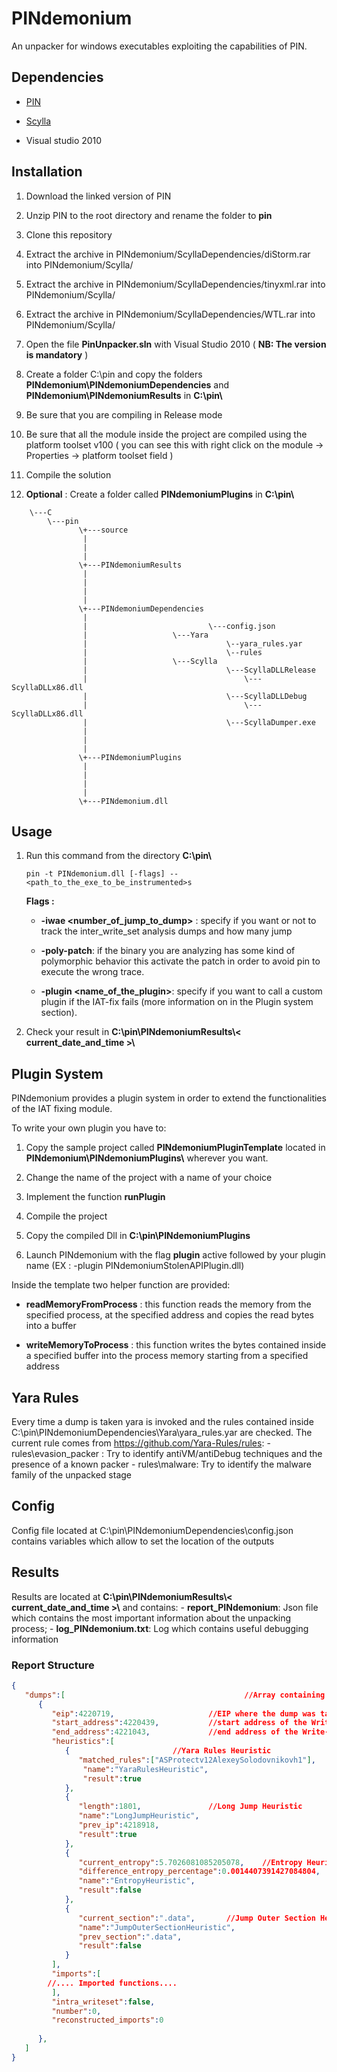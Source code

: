 # PINdemonium
An unpacker for windows executables exploiting the capabilities of PIN.

## Dependencies

* [PIN](http://software.intel.com/sites/landingpage/pintool/downloads/pin-2.14-71313-msvc10-windows.zip)

* [Scylla](https://github.com/NtQuery/Scylla) 

* Visual studio 2010



## Installation

1. Download the linked version of PIN

2. Unzip PIN to the root directory and rename the folder to **pin**

3. Clone this repository

4. Extract the archive in PINdemonium/ScyllaDependencies/diStorm.rar into PINdemonium/Scylla/

5. Extract the archive in PINdemonium/ScyllaDependencies/tinyxml.rar into PINdemonium/Scylla/

6. Extract the archive in PINdemonium/ScyllaDependencies/WTL.rar into PINdemonium/Scylla/

5. Open the file **PinUnpacker.sln** with Visual Studio 2010 ( **NB: The version is mandatory** )

6. Create a folder C:\\pin and copy the folders **PINdemonium\PINdemoniumDependencies** and **PINdemonium\PINdemoniumResults** in **C:\pin\\**

7. Be sure that you are compiling in Release mode 

8. Be sure that all the module inside the project are compiled using the platform toolset v100 ( you can see this with right click on the module -> Properties -> platform toolset field )

9. Compile the solution

10. **Optional** : Create a folder called **PINdemoniumPlugins** in **C:\pin\\**

```
	\---C
	    \---pin
			   \+---source
			   	| 	     
			   	|
			   	|
			   \+---PINdemoniumResults
			   	|
			   	|
			   	|
			   	|
			   \+---PINdemoniumDependencies 
			   	|						  
			   	|			              	\---config.json
			   	|					\---Yara
			   	|								\--yara_rules.yar
			   	|								\--rules
			   	|					\---Scylla
			   	|								\---ScyllaDLLRelease
			   	|									\---ScyllaDLLx86.dll
			   	|								\---ScyllaDLLDebug
			   	|									\---ScyllaDLLx86.dll
			   	|								\---ScyllaDumper.exe
			   	|
			   	|
			   	|
			   \+---PINdemoniumPlugins
			   	|
			   	|
			   	|
			   	|
			   \+---PINdemonium.dll
```

## Usage

1. Run this command from the directory **C:\pin\\**

	```
	pin -t PINdemonium.dll [-flags] -- <path_to_the_exe_to_be_instrumented>s
	```

	**Flags :**
	- **-iwae <number_of_jump_to_dump>** : specify if you want or not to track the inter_write_set analysis dumps and how many jump
		

	- **-poly-patch**: if the binary you are analyzing has some kind of polymorphic behavior this activate the patch in order to avoid pin to execute the wrong trace.


	- **-plugin <name_of_the_plugin>**: specify if you want to call a custom plugin if the IAT-fix fails (more information on in the Plugin system section).

2. Check your result in **C:\pin\PINdemoniumResults\\< current_date_and_time >\\**

## Plugin System
PINdemonium provides a plugin system in order to extend the functionalities of the IAT fixing module.

To write your own plugin you have to:

1. Copy the sample project called **PINdemoniumPluginTemplate** located in **PINdemonium\PINdemoniumPlugins\\**  wherever you want.

2. Change the name of the project with a name of your choice

3. Implement the function **runPlugin**

4. Compile the project

5. Copy the compiled Dll in **C:\pin\PINdemoniumPlugins**

6. Launch PINdemonium with the flag **plugin** active followed by your plugin name (EX : -plugin PINdemoniumStolenAPIPlugin.dll)

Inside the template two helper function are provided:

- **readMemoryFromProcess** : this function reads the memory from the specified process, at the specified address and copies the read bytes into a buffer

- **writeMemoryToProcess** : this function writes the bytes contained inside a specified buffer into the process memory starting from a specified address

## Yara Rules
Every time a dump is taken yara is invoked and the rules contained inside C:\pin\PINdemoniumDependencies\Yara\yara_rules.yar are checked. The current rule comes from https://github.com/Yara-Rules/rules:
	- rules\evasion_packer : Try to identify antiVM/antiDebug techniques and the presence of a known packer
	- rules\malware: Try to identify the malware family of the unpacked stage
## Config
Config file located at C:\pin\PINdemoniumDependencies\config.json contains variables which allow to set the location of the outputs

## Results
Results are located at **C:\pin\PINdemoniumResults\\< current_date_and_time >\\** and contains:
	- **report_PINdemonium**: Json file which contains the most important information about the unpacking process;
	- **log_PINdemonium.txt**: Log which contains useful debugging information
### Report Structure
```json
{  
   "dumps":[                                   		//Array containing information for each dump
      {  
         "eip":4220719,         			//EIP where the dump was taken     
         "start_address":4220439,			//start address of the Write-set block
         "end_address":4221043,				//end address of the Write-set block
         "heuristics":[
            {						//Yara Rules Heuristic
               "matched_rules":["ASProtectv12AlexeySolodovnikovh1"],
                "name":"YaraRulesHeuristic",
                "result":true
            },
            {  
               "length":1801,				//Long Jump Heuristic
               "name":"LongJumpHeuristic",
               "prev_ip":4218918,
               "result":true
            },
            {  
               "current_entropy":5.7026081085205078,    //Entropy Heuristic
               "difference_entropy_percentage":0.0014407391427084804,
               "name":"EntropyHeuristic",
               "result":false
            },
            {  
               "current_section":".data",		//Jump Outer Section Heuristic
               "name":"JumpOuterSectionHeuristic",
               "prev_section":".data",
               "result":false
            }
         ],
         "imports":[  
		//.... Imported functions....
         ],
         "intra_writeset":false,
         "number":0,
         "reconstructed_imports":0
       
      },
   ]
}
```

